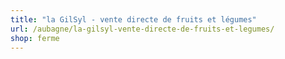 ```yaml
---
title: "la GilSyl - vente directe de fruits et légumes"
url: /aubagne/la-gilsyl-vente-directe-de-fruits-et-legumes/
shop: ferme
---
```

